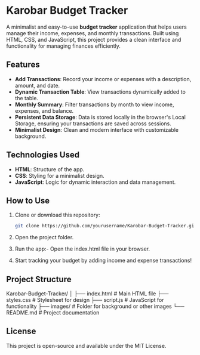 # Karobar Budget Tracker

A minimalist and easy-to-use **budget tracker** application that helps users manage their income, expenses, and monthly transactions. Built using HTML, CSS, and JavaScript, this project provides a clean interface and functionality for managing finances efficiently.

## Features
- **Add Transactions**: Record your income or expenses with a description, amount, and date.
- **Dynamic Transaction Table**: View transactions dynamically added to the table.
- **Monthly Summary**: Filter transactions by month to view income, expenses, and balance.
- **Persistent Data Storage**: Data is stored locally in the browser's Local Storage, ensuring your transactions are saved across sessions.
- **Minimalist Design**: Clean and modern interface with customizable background.

## Technologies Used
- **HTML**: Structure of the app.
- **CSS**: Styling for a minimalist design.
- **JavaScript**: Logic for dynamic interaction and data management.


## How to Use
1. Clone or download this repository:
   ```bash
   git clone https://github.com/yourusername/Karobar-Budget-Tracker.git
2. Open the project folder.
3. Run the app:- Open the index.html file in your browser.

4. Start tracking your budget by adding income and expense transactions!


## Project Structure
Karobar-Budget-Tracker/
│
├── index.html          # Main HTML file
├── styles.css          # Stylesheet for design
├── script.js           # JavaScript for functionality
├── images/             # Folder for background or other images
└── README.md           # Project documentation

## License

This project is open-source and available under the MIT License.



